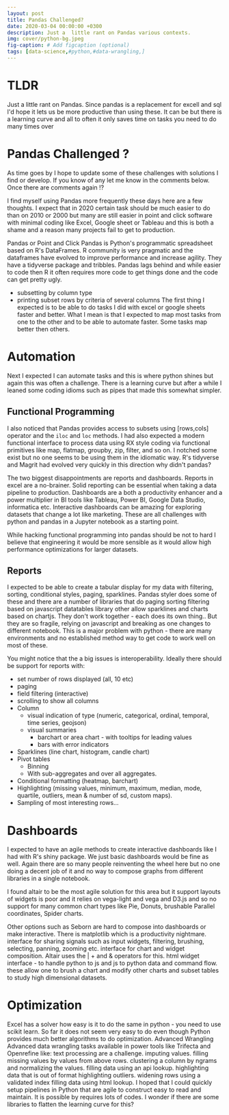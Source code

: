 ```yaml
---
layout: post
title: Pandas Challenged?
date: 2020-03-04 00:00:00 +0300
description: Just a  little rant on Pandas various contexts. 
img: cover/python-bg.jpeg
fig-caption: # Add figcaption (optional)
tags: [data-science,#python,#data-wrangling,] 
---
```


# TLDR

Just a little rant on Pandas. Since pandas is a replacement for excell and sql I'd hope it lets us be more productive than using these. It can be but there is a learning curve and all to often it only saves time on tasks you need to do many times over 

# Pandas Challenged ?

As time goes by I hope to update some of these challenges with solutions I find or develop. If you know of any let me know in the comments below. Once there are comments again !?

I find myself using Pandas more frequently these days here are a few thoughts. I expect that in 2020 certain task should be much easier to do than on 2010 or 2000 but many are still easier in point and click software with minimal coding like Excel, Google sheet or Tableau and this is both a shame and a reason many projects fail to get to production.

Pandas or Point and Click
Pandas is Python's programmatic spreadsheet based on R's DataFrames. R community is very pragmatic and the dataframes have evolved to improve performance and increase agility. They have a tidyverse package and tribbles. Pandas lags behind and while easier to code then R it often requires more code to get things done and the code can get pretty ugly. 
* subsetting by column type
* printing subset rows by criteria of several columns
The first thing I expected is to be able to do tasks I did with excel or google sheets faster and better. What I mean is that I expected to map most tasks from one to the other and to be able to automate faster. Some tasks map better then others.
# Automation
Next I expected I can automate tasks and this is where python shines but again this was often a challenge.
There is a learning curve but after a while I leaned some coding idioms such as pipes that made this somewhat simpler.

## Functional Programming
I also noticed that Pandas provides access to subsets using [rows,cols] operator and the `iloc` and `loc` methods.  I had also expected a modern functional interface to process data using RX style coding via functional primitives like map, flatmap, groupby, zip, filter, and so on. I notched some exist but no one seems to be using them in the idiomatic way. R's tidyverse and Magrit had evolved very quickly in this direction why didn't pandas?

The two biggest disappointments are reports and dashboards.  Reports in excel are a no-brainer. Solid reporting can be essential when taking a data pipeline to production. Dashboards are a both a productivity enhancer and a power multiplier in BI tools like Tableau, Power BI, Google Data Studio, informatica etc. Interactive dashboards can be amazing for exploring datasets that change a lot like marketing. These are all challenges with python and pandas in a Jupyter notebook as a starting point.

While hacking functional programming into pandas should be not to hard I believe that engineering it would be more sensible as it would allow high performance optimizations for larger datasets.

## Reports

I expected to be able to create a tabular display for my data with filtering, sorting, conditional styles, paging, sparklines. Pandas styler does some of these and there are a number of libraries that do paging sorting filtering based on javascript datatables library other allow sparklines and charts based on chartjs. They don't work together - each does its own thing.. But they are so fragile, relying on javascript and breaking as one changes to different notebook. This is a major problem with python - there are many environments and no established method way to get code to work well on most of these.

You might notice that the a big issues is interoperability. Ideally there should be support for reports with:
- set number of rows displayed (all, 10 etc)
- paging 
- field filtering (interactive)
- scrolling to show all columns
- Column
    - visual indication of type (numeric, categorical, ordinal, temporal, time series, geojson)
    - visual summaries
        - barchart or area chart - with tooltips for leading values
        - bars with error indicators
- Sparklines (line chart, histogram, candle chart)
- Pivot tables
    - Binning
    - With sub-aggregates and over all aggregates.
- Conditional formatting (heatmap, barchart)
- Highlighting (missing values, minimum, maximum, median, mode, quartile, outliers, mean &  number of sd, custom maps).
- Sampling of most interesting rows...

# Dashboards

I expected to have an agile methods to create interactive dashboards like I had with R's shiny package. We just basic dashboards would be fine as well. Again there are so many people reinventing the wheel here but no one doing a decent job of it and no way to compose graphs from different libraries in a single notebook. 

I found altair to be the most agile solution for this area but it support layouts of widgets is poor and it relies on vega-light and vega and D3.js and so no support for many common chart types like Pie, Donuts, brushable Parallel coordinates, Spider charts. 

Other options such as Seborn are hard to compose into dashboards or make interactive. There is matplotlib which is a productivity nightmare. 
interface for sharing signals such as input widgets, filtering, brushing,  selecting, panning, zooming etc.
interface for chart and widget composition. Altair uses the | + and  & operators for this.
html widget interface - to handle python to js and js to python data and command flow.
these allow one to brush a chart and modify other charts and subset tables to study high dimensional datasets.

# Optimization

Excel has a solver how easy is it to do the same in python - you need to use scikit learn. So far it does not seem very easy to do even though 
Python provides much better algorithms to do optimization.
Advanced Wrangling
Advanced data wrangling tasks available in power tools like Trifecta and Openrefine like:
text processing are a challenge.
imputing values.
filling missing values by values from above rows.
clustering a column by ngrams and normalizing the values.
filling data using an api lookup.
highlighting data that is out of format
highlighting outliers.
widening rows using a validated index
filling data using html lookup.
I hoped that I could quickly setup pipelines in Python that are agile to construct easy to read and maintain. 
It is possible by requires lots of codes. I wonder if there are some libraries to flatten the learning curve for this?
